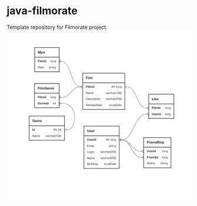 # java-filmorate
Template repository for Filmorate project.
![](https://github.com/TireNik/java-filmorate/blob/main/Diagram%20DB.png)
